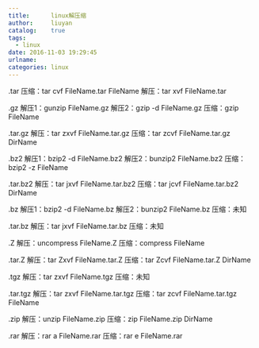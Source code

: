 ```yaml
---
title:      linux解压缩
author:     liuyan
catalog:    true
tags:
  - linux
date: 2016-11-03 19:29:45
urlname:
categories: linux
---
```


.tar
压缩：tar cvf FileName.tar FileName
解压：tar xvf FileName.tar

.gz
解压1：gunzip FileName.gz 
解压2：gzip -d FileName.gz 
压缩：gzip FileName 

.tar.gz 
解压：tar zxvf FileName.tar.gz 
压缩：tar zcvf FileName.tar.gz DirName 

.bz2 
解压1：bzip2 -d FileName.bz2 
解压2：bunzip2 FileName.bz2 
压缩： bzip2 -z FileName 

<!-- more -->

.tar.bz2 
解压：tar jxvf FileName.tar.bz2 
压缩：tar jcvf FileName.tar.bz2 DirName 

.bz 
解压1：bzip2 -d FileName.bz 
解压2：bunzip2 FileName.bz 
压缩：未知 

.tar.bz 
解压：tar jxvf FileName.tar.bz 
压缩：未知 

.Z 
解压：uncompress FileName.Z 
压缩：compress FileName 

.tar.Z 
解压：tar Zxvf FileName.tar.Z 
压缩：tar Zcvf FileName.tar.Z DirName 

.tgz 
解压：tar zxvf FileName.tgz 
压缩：未知 

.tar.tgz 
解压：tar zxvf FileName.tar.tgz 
压缩：tar zcvf FileName.tar.tgz FileName 

.zip 
解压：unzip FileName.zip 
压缩：zip FileName.zip DirName 

.rar 
解压：rar a FileName.rar 
压缩：rar e FileName.rar 

